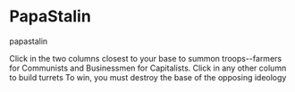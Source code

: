 # PapaStalin
papastalin

Click in the two columns closest to your base to summon troops--farmers for Communists and Businessmen for Capitalists.
Click in any other column to build turrets
To win, you must destroy the base of the opposing ideology

